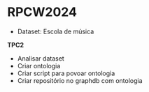 # RPCW2024

* Dataset: Escola de música

**TPC2**

* Analisar dataset
* Criar ontologia
* Criar script para povoar ontologia
* Criar repositório no graphdb com ontologia
